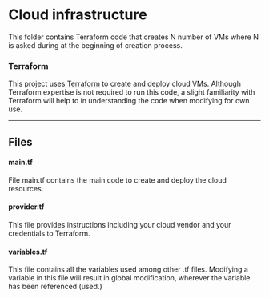 
# Cloud infrastructure

This folder contains Terraform code that creates N number of VMs where N is asked during at the beginning of creation process.

### Terraform
This project uses [Terraform](https://www.terraform.io/) to create and deploy cloud VMs. Although Terraform expertise is not required to run this code, a slight familiarity with Terraform will help to in understanding the code when modifying for own use.

---
## Files

#### main.tf
File main.tf contains the main code to create and deploy the cloud resources.

#### provider.tf
This file provides instructions including your cloud vendor and your credentials to Terraform.

#### variables.tf
This file contains all the variables used among other .tf files. Modifying a variable in this file will result in global modification, wherever the variable has been referenced (used.)

